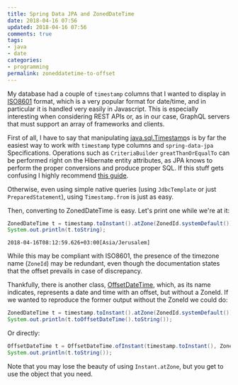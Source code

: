 ```yaml
---
title: Spring Data JPA and ZonedDateTime 	
date: 2018-04-16 07:56
updated: 2018-04-16 07:56
comments: true
tags:
- java
- date
categories:
- programming
permalink: zoneddatetime-to-offset
---
```


My database had a couple of `timestamp` columns that I wanted to 
display in [ISO8601](https://en.wikipedia.org/wiki/ISO_8601) format, which is a very popular format for date/time, and in particular it is handled very easily in Javascript. This is especially interesting when considering REST APIs or, as in our case, GraphQL servers that must support an array of frameworks and clients. 

First of all, I have to say that
manipulating [java.sql.Timestamp](https://docs.oracle.com/javase/8/docs/api/java/sql/Timestamp.html)s is by far the easiest way to work 
with `timestamp` type columns and `spring-data-jpa` Specifications. Operations such as `CriteriaBuilder` `greatThanOrEqualTo` can be performed
right on the Hibernate entity attributes, as JPA knows to perform the proper conversions and produce proper SQL. If this stuff gets confusing I highly recommend [this guide](https://dreamix.eu/blog/java/java-8-for-constructing-jpa-criteria-queries).

Otherwise, even using simple native queries (using `JdbcTemplate`
or just `PreparedStatement`), using `Timestamp.from` is just as easy.

Then, converting to ZonedDateTime is easy. Let's print one while we're at it:

```java
ZonedDateTime t = timestamp.toInstant().atZone(ZonedId.systemDefault());
System.out.println(t.toString);
```

`2018-04-16T08:12:59.626+03:00[Asia/Jerusalem]`

While this may be compliant with ISO8601, the presence of the
timezone name (`ZoneId`) may be redundant, even though the 
documentation states that the offset prevails in case of 
discrepancy.

Thankfully, there is another class, [OffsetDateTime](https://docs.oracle.com/javase/8/docs/api/java/time/OffsetDateTime.html), which, as its name indicates, represents a date and time with an offset, but without a ZoneId. If we wanted to reproduce the former output without the ZoneId we could do:

```java
ZonedDateTime t = timestamp.toInstant().atZone(ZonedId.systemDefault());
System.out.println(t.toOffsetDateTime().toString());
```

Or directly:

```java
OffsetDateTime t = OffsetDateTime.ofInstant(timestamp.toInstant(), ZonedId.systemDefault());
System.out.println(t.toString());
```

Note that you may lose the beauty of using `Instant.atZone`, but you get to use the object that you need.